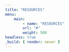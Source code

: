 ```yaml
---
title: "RESOURCES"
menu: 
	main: 
		- name: "RESOURCES"
		url: "#"
		weight: 500
headless: true 
_build: { render: never }
---
```

